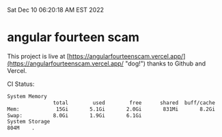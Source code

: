 Sat Dec 10 06:20:18 AM EST 2022

# angular fourteen scam


This project is live at [https://angularfourteenscam.vercel.app/](https://angularfourteenscam.vercel.app/ "dog!") thanks to Github and Vercel.

CI Status: 

```bash
System Memory
               total        used        free      shared  buff/cache   available
Mem:            15Gi       5.1Gi       2.0Gi       831Mi       8.2Gi       9.1Gi
Swap:          8.0Gi       1.9Gi       6.1Gi
System Storage
804M	.
```
```bash
